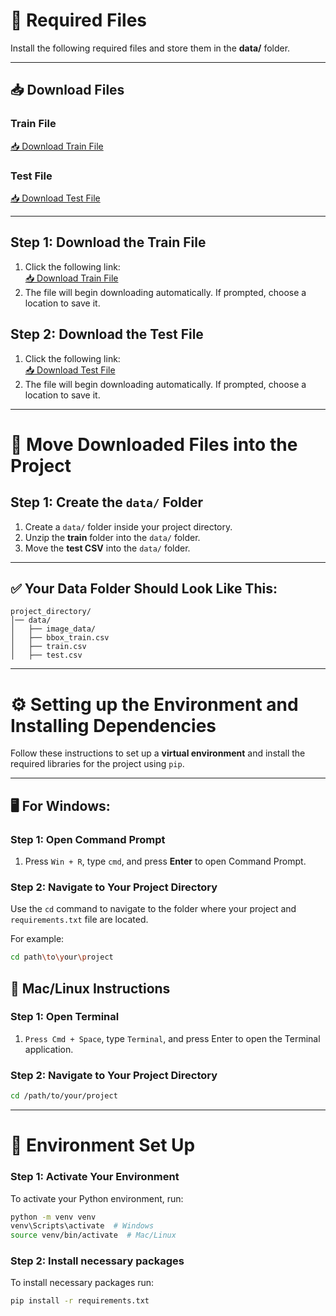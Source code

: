 # 📂 Required Files

Install the following required files and store them in the **data/** folder.

---

## 📥 Download Files

### **Train File**  
[📥 Download Train File](https://drive.usercontent.google.com/download?id=1_WqUew2CdIfAY2oPh7kOZqgtXDtLa6CN&export=download&authuser=0)

### **Test File**  
[📥 Download Test File](https://datahack-prod.s3.amazonaws.com/test_file/test_Rj9YEaI.csv)

---

## **Step 1: Download the Train File**
1. Click the following link:  
   [📥 Download Train File](https://drive.usercontent.google.com/download?id=1_WqUew2CdIfAY2oPh7kOZqgtXDtLa6CN&export=download&authuser=0)
2. The file will begin downloading automatically. If prompted, choose a location to save it.

## **Step 2: Download the Test File**
1. Click the following link:  
   [📥 Download Test File](https://datahack-prod.s3.amazonaws.com/test_file/test_Rj9YEaI.csv)
2. The file will begin downloading automatically. If prompted, choose a location to save it.

---

# 📁 Move Downloaded Files into the Project

## **Step 1: Create the `data/` Folder**
1. Create a `data/` folder inside your project directory.
2. Unzip the **train** folder into the `data/` folder.
3. Move the **test CSV** into the `data/` folder.

---

## ✅ Your Data Folder Should Look Like This:

```plaintext
project_directory/
│── data/
│   ├── image_data/
│   ├── bbox_train.csv
│   ├── train.csv
│   ├── test.csv
```

---

# ⚙️ Setting up the Environment and Installing Dependencies

Follow these instructions to set up a **virtual environment** and install the required libraries for the project using `pip`.

---

## 🖥️ For Windows:

### **Step 1: Open Command Prompt**
1. Press `Win + R`, type `cmd`, and press **Enter** to open Command Prompt.

### **Step 2: Navigate to Your Project Directory**
Use the `cd` command to navigate to the folder where your project and `requirements.txt` file are located.

For example:
```bash
cd path\to\your\project
```

## 🍏 Mac/Linux Instructions

### **Step 1: Open Terminal**
1. `Press Cmd + Space`, type `Terminal`, and press Enter to open the Terminal application.

### **Step 2: Navigate to Your Project Directory**
```bash
cd /path/to/your/project
```

---

# 🔧 Environment Set Up

### **Step 1: Activate Your Environment**
To activate your Python environment, run:
```bash
python -m venv venv
venv\Scripts\activate  # Windows
source venv/bin/activate  # Mac/Linux
```

### **Step 2: Install necessary packages**
To install necessary packages run:
```bash
pip install -r requirements.txt
```